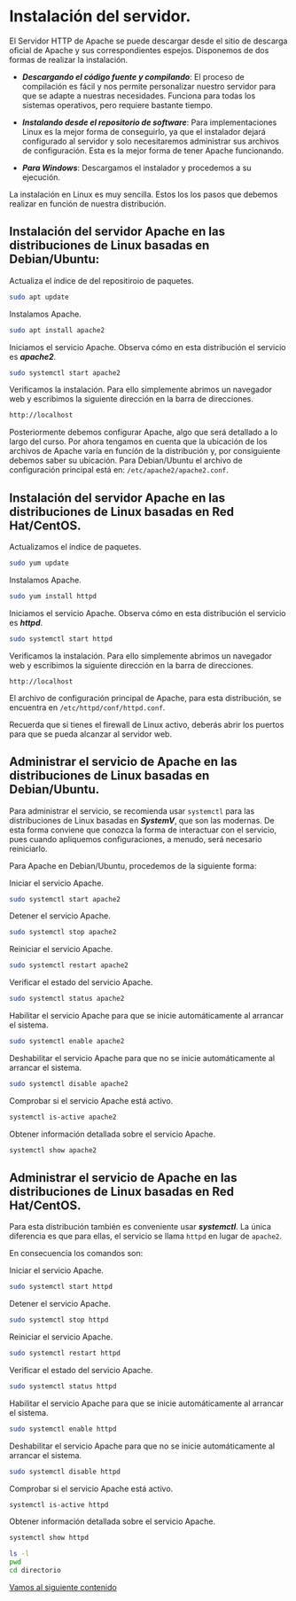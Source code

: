 # Instalación del servidor.

El Servidor HTTP de Apache se puede descargar desde el sitio de descarga oficial de Apache y sus correspondientes espejos. Disponemos de dos formas de realizar la instalación.

- ***Descargando el código fuente y compilando***: El proceso de compilación es fácil y nos permite personalizar nuestro servidor para que se adapte a nuestras necesidades. Funciona para todas los sistemas operativos, pero requiere bastante tiempo. 

- ***Instalando desde el repositorio de software***: Para implementaciones Linux es la mejor forma de conseguirlo, ya que el instalador dejará configurado al servidor y solo necesitaremos administrar sus archivos de configuración. Esta es la mejor forma de tener Apache funcionando.

- ***Para Windows***: Descargamos el instalador y procedemos a su ejecución.

La instalación en Linux es muy sencilla. Estos los los pasos que debemos realizar en función de nuestra distribución.

## Instalación del servidor Apache en las distribuciones de Linux basadas en Debian/Ubuntu:

Actualiza el índice de del repositiroio de paquetes.

```bash
sudo apt update
```

Instalamos Apache.

```bash
sudo apt install apache2
```

Iniciamos el servicio Apache. Observa cómo en esta distribución el servicio es ***apache2***.

```bash
sudo systemctl start apache2
```

Verificamos la instalación. Para ello simplemente abrimos un navegador web y escribimos la siguiente dirección en la barra de direcciones. 
```bash
http://localhost
```

Posteriormente debemos configurar Apache, algo que será detallado a lo largo del curso. Por ahora tengamos en cuenta que la ubicación de los archivos de Apache varía en funcíón de la distribución y, por consiguiente debemos saber su ubicación. Para Debian/Ubuntu el archivo de configuración principal está en: `/etc/apache2/apache2.conf`.


## Instalación del servidor Apache en las distribuciones de Linux basadas en Red Hat/CentOS.

Actualizamos el índice de paquetes.

```bash
sudo yum update
```

Instalamos Apache.

```bash
sudo yum install httpd
```

Iniciamos el servicio Apache. Observa cómo en esta distribución el servicio es ***httpd***.

```bash
sudo systemctl start httpd
```

Verificamos la instalación. Para ello simplemente abrimos un navegador web y escribimos la siguiente dirección en la barra de direcciones. 

```
http://localhost
```

El archivo de configuración principal de Apache, para esta distribución, se encuentra en `/etc/httpd/conf/httpd.conf`.

Recuerda que si tienes el firewall de Linux activo, deberás abrir los puertos para que se pueda alcanzar al servidor web.

## Administrar el servicio de Apache en las distribuciones de Linux basadas en Debian/Ubuntu.

Para administrar el servicio, se recomienda usar `systemctl` para las distribuciones de Linux basadas en ***SystemV***, que son las modernas. De esta forma conviene que conozca la forma de interactuar con el servicio, pues cuando apliquemos configuraciones, a menudo, será necesario reiniciarlo.

Para Apache en Debian/Ubuntu, procedemos de la siguiente forma:

Iniciar el servicio Apache.

```bash
sudo systemctl start apache2
```

Detener el servicio Apache.

```bash
sudo systemctl stop apache2
```

Reiniciar el servicio Apache.

```bash
sudo systemctl restart apache2
```

Verificar el estado del servicio Apache.

```bash
sudo systemctl status apache2
```

Habilitar el servicio Apache para que se inicie automáticamente al arrancar el sistema.

```bash
sudo systemctl enable apache2
```

Deshabilitar el servicio Apache para que no se inicie automáticamente al arrancar el sistema.

```bash
sudo systemctl disable apache2
```

Comprobar si el servicio Apache está activo.

```bash
systemctl is-active apache2
```

Obtener información detallada sobre el servicio Apache.

```bash
systemctl show apache2
```

## Administrar el servicio de Apache en las distribuciones de Linux basadas en Red Hat/CentOS.

Para esta distribución también es conveniente usar ***systemctl***. La única diferencia es que para ellas, el servicio se llama `httpd` en lugar de `apache2`. 

En consecuencia los comandos son:

Iniciar el servicio Apache.

```bash
sudo systemctl start httpd
```

Detener el servicio Apache.

```bash
sudo systemctl stop httpd
```

Reiniciar el servicio Apache.

```bash
sudo systemctl restart httpd
```

Verificar el estado del servicio Apache.

```bash
sudo systemctl status httpd
```

Habilitar el servicio Apache para que se inicie automáticamente al arrancar el sistema.

```bash
sudo systemctl enable httpd
```

Deshabilitar el servicio Apache para que no se inicie automáticamente al arrancar el sistema.

```bash
sudo systemctl disable httpd
```

Comprobar si el servicio Apache está activo.

```bash
systemctl is-active httpd
```

Obtener información detallada sobre el servicio Apache.

```bash
systemctl show httpd
```

```bash
ls -l
pwd
cd directorio
```

[Vamos al siguiente contenido](./20-B.md)